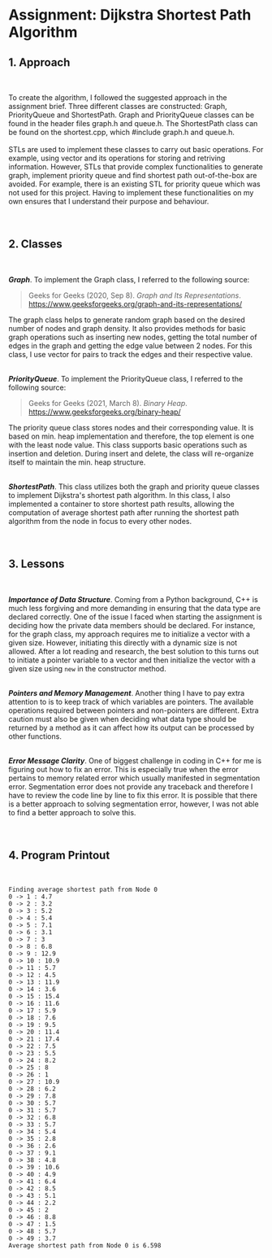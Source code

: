 <h1> Assignment: Dijkstra Shortest Path Algorithm </h1>

<h2> 1. Approach </h2>
<br>

To create the algorithm, I followed the suggested approach in the assignment brief. Three different classes are constructed: Graph, PriorityQueue and ShortestPath. Graph and PriorityQueue classes can be found in the header files graph.h and queue.h. The ShortestPath class can be found on the shortest.cpp, which #include graph.h and queue.h.
<br><br>
STLs are used to implement these classes to carry out basic operations. For example, using vector and its operations for storing and retriving information. However, STLs that provide complex functionalities to generate graph, implement priority queue and find shortest path out-of-the-box are avoided. For example, there is an existing STL for priority queue which was not used for this project. Having to implement these functionalities on my own ensures that I understand their purpose and behaviour.
<br><br><br>

<h2> 2. Classes </h2>
<br>

<i>**Graph**</i>. To implement the Graph class, I referred to the following source:

> Geeks for Geeks (2020, Sep 8). *Graph and Its Representations*. https://www.geeksforgeeks.org/graph-and-its-representations/<br>

The graph class helps to generate random graph based on the desired number of nodes and graph density. It also provides methods for basic graph operations such as inserting new nodes, getting the total number of edges in the graph and getting the edge value between 2 nodes. For this class, I use vector for pairs to track the edges and their respective value. 
<br><br>



<i>**PriorityQueue**</i>. To implement the PriorityQueue class, I referred to the following source:

> Geeks for Geeks (2021, March 8). *Binary Heap*. https://www.geeksforgeeks.org/binary-heap/<br>

The priority queue class stores nodes and their corresponding value. It is based on min. heap implementation and therefore, the top element is one with the least node value. This class supports basic operations such as insertion and deletion. During insert and delete, the class will re-organize itself to maintain the min. heap structure.
<br><br>
  
<i>**ShortestPath**</i>. This class utilizes both the graph and priority queue classes to implement Dijkstra's shortest path algorithm. In this class, I also implemented a container to store shortest path results, allowing the computation of average shortest path after running the shortest path algorithm from the node in focus to every other nodes.
<br><br><br>
  


<h2> 3. Lessons </h2>
<br>

<i>**Importance of Data Structure**</i>. Coming from a Python background, C++ is much less forgiving and more demanding in ensuring that the data type are declared correctly. One of the issue I faced when starting the assignment is deciding how the private data members should be declared. For instance, for the graph class, my approach requires me to initialize a vector with a given size. However, initiating this directly with a dynamic size is not allowed. After a lot reading and research, the best solution to this turns out to initiate a pointer variable to a vector and then initialize the vector with a given size using `new` in the constructor method.
<br><br>

<i>**Pointers and Memory Management**</i>. Another thing I have to pay extra attention to is to keep track of which variables are pointers. The available operations required between pointers and non-pointers are different. Extra caution must also be given when deciding what data type should be returned by a method as it can affect how its output can be processed by other functions.
<br><br>


<i>**Error Message Clarity**</i>. One of biggest challenge in coding in C++ for me is figuring out how to fix an error. This is especially true when the error pertains to memory related error which usually manifested in segmentation error. Segmentation error does not provide any traceback and therefore I have to review the code line by line to fix this error. It is possible that there is a better approach to solving segmentation error, however, I was not able to find a better approach to solve this.
<br><br><br>

<h2> 4. Program Printout </h2>
<br>

    Finding average shortest path from Node 0
    0 -> 1 : 4.7
    0 -> 2 : 3.2
    0 -> 3 : 5.2
    0 -> 4 : 5.4
    0 -> 5 : 7.1
    0 -> 6 : 3.1
    0 -> 7 : 3
    0 -> 8 : 6.8
    0 -> 9 : 12.9
    0 -> 10 : 10.9
    0 -> 11 : 5.7
    0 -> 12 : 4.5
    0 -> 13 : 11.9
    0 -> 14 : 3.6
    0 -> 15 : 15.4
    0 -> 16 : 11.6
    0 -> 17 : 5.9
    0 -> 18 : 7.6
    0 -> 19 : 9.5
    0 -> 20 : 11.4
    0 -> 21 : 17.4
    0 -> 22 : 7.5
    0 -> 23 : 5.5
    0 -> 24 : 8.2
    0 -> 25 : 8
    0 -> 26 : 1
    0 -> 27 : 10.9
    0 -> 28 : 6.2
    0 -> 29 : 7.8
    0 -> 30 : 5.7
    0 -> 31 : 5.7
    0 -> 32 : 6.8
    0 -> 33 : 5.7
    0 -> 34 : 5.4
    0 -> 35 : 2.8
    0 -> 36 : 2.6
    0 -> 37 : 9.1
    0 -> 38 : 4.8
    0 -> 39 : 10.6
    0 -> 40 : 4.9
    0 -> 41 : 6.4
    0 -> 42 : 8.5
    0 -> 43 : 5.1
    0 -> 44 : 2.2
    0 -> 45 : 2
    0 -> 46 : 8.8
    0 -> 47 : 1.5
    0 -> 48 : 5.7
    0 -> 49 : 3.7
    Average shortest path from Node 0 is 6.598    
